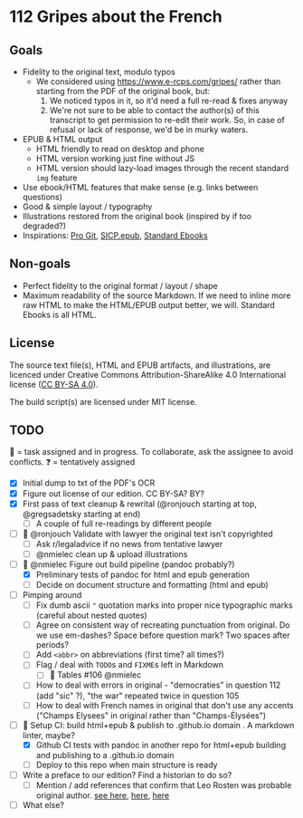 # 112 Gripes about the French

## Goals

- Fidelity to the original text, modulo typos
  - We considered using https://www.e-rcps.com/gripes/ rather than starting from the PDF of the original book, but:
    1. We noticed typos in it, so it'd need a full re-read & fixes anyway
    2. We're not sure to be able to contact the author(s) of this transcript to get permission to re-edit their work. So, in case of refusal or lack of response, we'd be in murky waters.
- EPUB & HTML output
  - HTML friendly to read on desktop and phone
  - HTML version working just fine without JS
  - HTML version should lazy-load images through the recent standard `img` feature
- Use ebook/HTML features that make sense (e.g. links between questions)
- Good & simple layout / typography
- Illustrations restored from the original book (inspired by if too degraded?)
- Inspirations: [Pro Git](https://github.com/progit/progit2), [SICP.epub](https://github.com/sarabander/sicp), [Standard Ebooks](https://github.com/standardebooks/william-shakespeare_the-tempest)

## Non-goals

- Perfect fidelity to the original format / layout / shape
- Maximum readability of the source Markdown. If we need to inline more raw HTML
  to make the HTML/EPUB output better, we will. Standard Ebooks is all HTML.

## License

The source text file(s), HTML and EPUB artifacts, and illustrations, are
licenced under Creative Commons Attribution-ShareAlike 4.0 International license
([CC BY-SA 4.0](https://creativecommons.org/licenses/by-sa/4.0/)).

The build script(s) are licensed under MIT license.

## TODO

🏃 = task assigned and in progress. To collaborate, ask the assignee to avoid conflicts.
❓️ = tentatively assigned

- [x] Initial dump to txt of the PDF's OCR
- [x] Figure out license of our edition. CC BY-SA? BY?
- [x] First pass of text cleanup & rewrital (@ronjouch starting at top, @gregsadetsky starting at end)
    - [ ] A couple of full re-readings by different people
- [ ] 🏃 @ronjouch Validate with lawyer the original text isn't copyrighted
    - [ ] Ask r/legaladvice if no news from tentative lawyer
    - [ ] @nmielec clean up & upload illustrations
- [ ] 🏃 @nmielec Figure out build pipeline (pandoc probably?)
    - [x] Preliminary tests of pandoc for html and epub generation
    - [ ] Decide on document structure and formatting (html and epub)
- [ ] Pimping around
    - [ ] Fix dumb ascii `"` quotation marks into proper nice typographic marks (careful about nested quotes)
    - [ ] Agree on consistent way of recreating punctuation from original. Do we use em-dashes? Space before question mark? Two spaces after periods?
    - [ ] Add `<abbr>` on abbreviations (first time? all times?)
    - [ ] Flag / deal with `TODO`s and `FIXME`s left in Markdown
        - [ ] 🏃 Tables #106 @nmielec 
    - [ ] How to deal with errors in original - "democraties" in question 112 (add "sic" ?), "the war" repeated twice in question 105
    - [ ] How to deal with French names in original that don't use any accents ("Champs Elysees" in original rather than "Champs-Élysées")
- [ ] 🏃 Setup CI: build html+epub & publish to .github.io domain . A markdown linter, maybe?
    - [x] Github CI tests with pandoc in another repo for html+epub building and publishing to a .github.io domain
    - [ ] Deploy to this repo when main structure is ready
- [ ] Write a preface to our edition? Find a historian to do so?
    - [ ] Mention / add references that confirm that Leo Rosten was probable original author. [see here](https://books.google.ca/books?id=9aCqRoUoKf4C&lpg=RA1-PA1922&ots=F3a8nU5PyQ&dq=112%20gripes%20leo%20rosten&pg=RA1-PA1922#v=onepage&q=112%20gripes%20leo%20rosten&f=false), [here](https://www.thetimes.co.uk/article/handbook-for-gis-dispelled-myths-about-smelly-frenchwomen-with-loose-morals-jpkj687md), [here](https://www.tandfonline.com/doi/abs/10.1080/10260210410001733405)
- [ ] What else?
